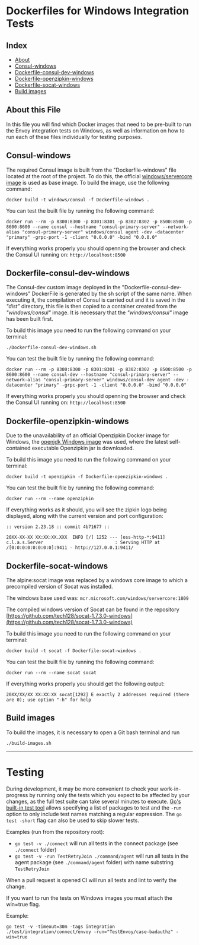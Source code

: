 # Dockerfiles for Windows Integration Tests

## Index

- [About](#about-this-file)
- [Consul-windows](#consul-windows)
- [Dockerfile-consul-dev-windows](#dockerfile-consul-dev-windows)
- [Dockerfile-openzipkin-windows](#dockerfile-openzipkin-windows)
- [Dockerfile-socat-windows](#dockerfile-socat-windows)
- [Build images](#build-images)

## About this File

In this file you will find which Docker images that need to be pre-built to run the Envoy integration tests on Windows, as well as information on how to run each of these files individually for testing purposes.

## Consul-windows

The required Consul image is built from the "Dockerfile-windows" file located at the root of the project.
To do this, the official [windows/servercore image](https://hub.docker.com/_/microsoft-windows-servercore) is used as base image.
To build the image, use the following command:

```shell
docker build -t windows/consul -f Dockerfile-windows .
```

You can test the built file by running the following command:

```shell
docker run --rm -p 8300:8300 -p 8301:8301 -p 8302:8302 -p 8500:8500 -p 8600:8600 --name consul --hostname "consul-primary-server" --network-alias "consul-primary-server" windows/consul agent -dev -datacenter "primary" -grpc-port -1 -client "0.0.0.0" -bind "0.0.0.0"
```

If everything works properly you should openning the browser and check the Consul UI running on: `http://localhost:8500`

## Dockerfile-consul-dev-windows

The Consul-dev custom image deployed in the "Dockerfile-consul-dev-windows" DockerFile is generated by the sh script of the same name.
When executing it, the compilation of Consul is carried out and it is saved in the _"dist"_ directory, this file is then copied to a container created from the _"windows/consul"_ image.
It is necessary that the _"windows/consul"_ image has been built first.

To build this image you need to run the following command on your terminal:

```shell
./Dockerfile-consul-dev-windows.sh
```

You can test the built file by running the following command:

```shell
docker run --rm -p 8300:8300 -p 8301:8301 -p 8302:8302 -p 8500:8500 -p 8600:8600 --name consul-dev --hostname "consul-primary-server" --network-alias "consul-primary-server" windows/consul-dev agent -dev -datacenter "primary" -grpc-port -1 -client "0.0.0.0" -bind "0.0.0.0"
```

If everything works properly you should openning the browser and check the Consul UI running on: `http://localhost:8500`

## Dockerfile-openzipkin-windows

Due to the unavailability of an official Openzipkin Docker image for Windows, the [openjdk Windows image](https://hub.docker.com/layers/openjdk/library/openjdk/jdk-windowsservercore-1809/images/sha256-b0cc238d2ec5fb58109a0006ff9e1bcaf66a5301f49bcb8dece9599ac5be6331) was used, where the latest self-contained executable Openzipkin jar is downloaded.

To build this image you need to run the following command on your terminal:

```shell
docker build -t openzipkin -f Dockerfile-openzipkin-windows .
```

You can test the built file by running the following command:

```shell
docker run --rm --name openzipkin
```

If everything works as it should, you will see the zipkin logo being displayed, along with the current version and port configuration:

```shell
:: version 2.23.18 :: commit 4b71677 ::

20XX-XX-XX XX:XX:XX.XXX  INFO [/] 1252 --- [oss-http-*:9411] c.l.a.s.Server                           : Serving HTTP at /[0:0:0:0:0:0:0:0]:9411 - http://127.0.0.1:9411/
```

## Dockerfile-socat-windows

The alpine:socat image was replaced by a windows core image to which a precompiled version of Socat was installed.

The windows base used was: `mcr.microsoft.com/windows/servercore:1809`

The compiled windows version of Socat can be found in the repository [https://github.com/tech128/socat-1.7.3.0-windows](https://github.com/tech128/socat-1.7.3.0-windows)

To build this image you need to run the following command on your terminal:

```shell
docker build -t socat -f Dockerfile-socat-windows .
```

You can test the built file by running the following command:

```shell
docker run --rm --name socat socat
```

If everything works properly you should get the following output:

```shell
20XX/XX/XX XX:XX:XX socat[1292] E exactly 2 addresses required (there are 0); use option "-h" for help
```

## Build images

To build the images, it is necessary to open a Git bash terminal and run

```shell
./build-images.sh
```

---

# Testing

During development, it may be more convenient to check your work-in-progress by running only the tests which you expect to be affected by your changes, as the full test suite can take several minutes to execute. [Go's built-in test tool](https://golang.org/pkg/cmd/go/internal/test/) allows specifying a list of packages to test and the `-run` option to only include test names matching a regular expression.
The `go test -short` flag can also be used to skip slower tests.

Examples (run from the repository root):

- `go test -v ./connect` will run all tests in the connect package (see `./connect` folder)
- `go test -v -run TestRetryJoin ./command/agent` will run all tests in the agent package (see `./command/agent` folder) with name substring `TestRetryJoin`

When a pull request is opened CI will run all tests and lint to verify the change.

If you want to run the tests on Windows images you must attach the win=true flag.

Example:

```shell
go test -v -timeout=30m -tags integration ./test/integration/connect/envoy -run="TestEnvoy/case-badauthz" -win=true
```
